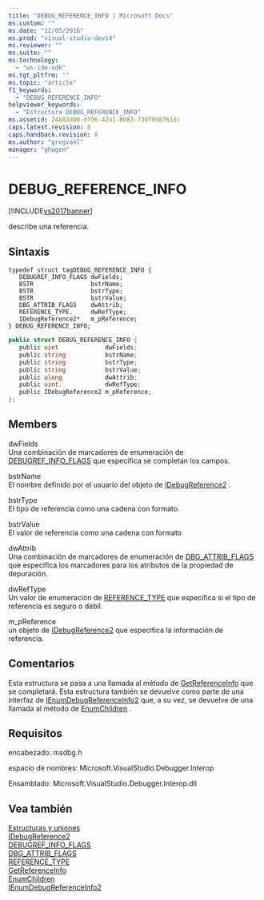 ```yaml
---
title: "DEBUG_REFERENCE_INFO | Microsoft Docs"
ms.custom: ""
ms.date: "12/05/2016"
ms.prod: "visual-studio-dev14"
ms.reviewer: ""
ms.suite: ""
ms.technology: 
  - "vs-ide-sdk"
ms.tgt_pltfrm: ""
ms.topic: "article"
f1_keywords: 
  - "DEBUG_REFERENCE_INFO"
helpviewer_keywords: 
  - "Estructura DEBUG_REFERENCE_INFO"
ms.assetid: 24b83d00-d756-42a1-8083-730f998761dc
caps.latest.revision: 8
caps.handback.revision: 8
ms.author: "gregvanl"
manager: "ghogen"
---
```

# DEBUG_REFERENCE_INFO
[!INCLUDE[vs2017banner](../../../code-quality/includes/vs2017banner.md)]

describe una referencia.  
  
## Sintaxis  
  
```cpp#  
typedef struct tagDEBUG_REFERENCE_INFO {   
   DEBUGREF_INFO_FLAGS dwFields;  
   BSTR                bstrName;  
   BSTR                bstrType;  
   BSTR                bstrValue;  
   DBG_ATTRIB_FLAGS    dwAttrib;  
   REFERENCE_TYPE.     dwRefType;  
   IDebugReference2*   m_pReference;  
} DEBUG_REFERENCE_INFO;  
```  
  
```c#  
public struct DEBUG_REFERENCE_INFO {   
   public uint             dwFields;  
   public string           bstrName;  
   public string           bstrType;  
   public string           bstrValue;  
   public ulong            dwAttrib;  
   public uint.            dwRefType;  
   public IDebugReference2 m_pReference;  
};  
```  
  
## Members  
 dwFields  
 Una combinación de marcadores de enumeración de [DEBUGREF\_INFO\_FLAGS](../../../extensibility/debugger/reference/debugref-info-flags.md) que especifica se completan los campos.  
  
 bstrName  
 El nombre definido por el usuario del objeto de [IDebugReference2](../../../extensibility/debugger/reference/idebugreference2.md) .  
  
 bstrType  
 El tipo de referencia como una cadena con formato.  
  
 bstrValue  
 El valor de referencia como una cadena con formato  
  
 dwAttrib  
 Una combinación de marcadores de enumeración de [DBG\_ATTRIB\_FLAGS](../../../extensibility/debugger/reference/dbg-attrib-flags.md) que especifica los marcadores para los atributos de la propiedad de depuración.  
  
 dwRefType  
 Un valor de enumeración de [REFERENCE\_TYPE](../../../extensibility/debugger/reference/reference-type.md) que especifica si el tipo de referencia es seguro o débil.  
  
 m\_pReference  
 un objeto de [IDebugReference2](../../../extensibility/debugger/reference/idebugreference2.md) que especifica la información de referencia.  
  
## Comentarios  
 Esta estructura se pasa a una llamada al método de [GetReferenceInfo](../../../extensibility/debugger/reference/idebugreference2-getreferenceinfo.md) que se completará.  Esta estructura también se devuelve como parte de una interfaz de [IEnumDebugReferenceInfo2](../../../extensibility/debugger/reference/ienumdebugreferenceinfo2.md) que, a su vez, se devuelve de una llamada al método de [EnumChildren](../../../extensibility/debugger/reference/idebugreference2-enumchildren.md) .  
  
## Requisitos  
 encabezado: msdbg.h  
  
 espacio de nombres: Microsoft.VisualStudio.Debugger.Interop  
  
 Ensamblado: Microsoft.VisualStudio.Debugger.Interop.dll  
  
## Vea también  
 [Estructuras y uniones](../../../extensibility/debugger/reference/structures-and-unions.md)   
 [IDebugReference2](../../../extensibility/debugger/reference/idebugreference2.md)   
 [DEBUGREF\_INFO\_FLAGS](../../../extensibility/debugger/reference/debugref-info-flags.md)   
 [DBG\_ATTRIB\_FLAGS](../../../extensibility/debugger/reference/dbg-attrib-flags.md)   
 [REFERENCE\_TYPE](../../../extensibility/debugger/reference/reference-type.md)   
 [GetReferenceInfo](../../../extensibility/debugger/reference/idebugreference2-getreferenceinfo.md)   
 [EnumChildren](../../../extensibility/debugger/reference/idebugreference2-enumchildren.md)   
 [IEnumDebugReferenceInfo2](../../../extensibility/debugger/reference/ienumdebugreferenceinfo2.md)